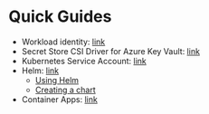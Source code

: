 # Quick Guides

- Workload identity: [link](/workload-identity/README.md)
- Secret Store CSI Driver for Azure Key Vault: [link](/csi-secret/README.md)
- Kubernetes Service Account: [link](/service-account/README.md)
- Helm: [link](helm/README.md)
    - [Using Helm](helm/README.md#using-helm)
    - [Creating a chart](helm/README.md#creating-a-helm-chart-)
- Container Apps: [link](containerapps/README.md)

